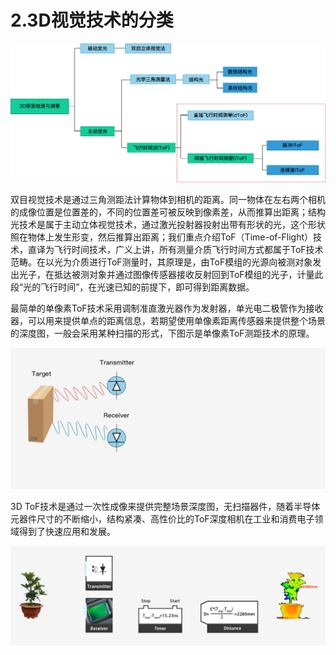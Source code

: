 # 2.3D视觉技术的分类

![技术分类](pic/z-img206.png)

双目视觉技术是通过三角测距法计算物体到相机的距离。同一物体在左右两个相机的成像位置是位置差的，不同的位置差可被反映到像素差，从而推算出距离；结构光技术是属于主动立体视觉技术，通过激光投射器投射出带有形状的光，这个形状照在物体上发生形变，然后推算出距离；我们重点介绍ToF（Time-of-Flight）技术，直译为飞行时间技术，广义上讲，所有测量介质飞行时间方式都属于ToF技术范畴。在以光为介质进行ToF测量时，其原理是，由ToF模组的光源向被测对象发出光子，在抵达被测对象并通过图像传感器接收反射回到ToF模组的光子，计量此段“光的飞行时间”，在光速已知的前提下，即可得到距离数据。

 

最简单的单像素ToF技术采用调制准直激光器作为发射器，单光电二极管作为接收器，可以用来提供单点的距离信息，若期望使用单像素距离传感器来提供整个场景的深度图，一般会采用某种扫描的形式，下图示是单像素ToF测距技术的原理。

![单像素ToF测距技术的原理](pic/nimg6.gif)

3D ToF技术是通过一次性成像来提供完整场景深度图，无扫描器件，随着半导体元器件尺寸的不断缩小，结构紧凑、高性价比的ToF深度相机在工业和消费电子领域得到了快速应用和发展。

![花盆测距图](pic/nimg7.gif)